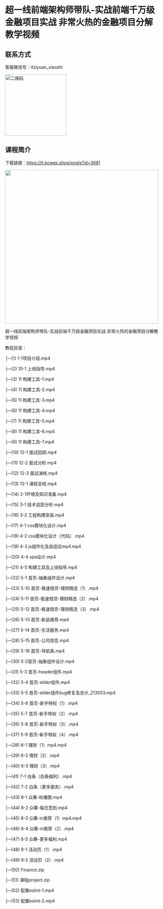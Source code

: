 # 超一线前端架构师带队-实战前端千万级金融项目实战 非常火热的金融项目分解教学视频

## 联系方式

客服微信号：itziyuan_xiaozhi

<img src="https://ziyuanyun.oss-cn-guangzhou.aliyuncs.com/common/20240614073449/666b82192834a.jpg" width="200" height="200" alt="二维码">

## 课程简介

下载链接：https://it.bcwex.shop/posts?id=3681

<img src="https://ziyuanyun.oss-cn-guangzhou.aliyuncs.com/yun/20240515185257/66449409ef225.jpg" width="500" alt="">

  

 超一线前端架构师带队-实战前端千万级金融项目实战 非常火热的金融项目分解教学视频

 教程目录：

 ├─(1) 1-1项目介绍.mp4

 ├─(2) 10-1 上线指导.mp4

 ├─(3) 11 构建工具-1.mp4

 ├─(4) 11 构建工具-2.mp4

 ├─(5) 11 构建工具-3.mp4

 ├─(6) 11 构建工具-4.mp4

 ├─(7) 11 构建工具-5.mp4

 ├─(8) 11 构建工具-6.mp4

 ├─(9) 11 构建工具-7.mp4

 ├─(10) 12-1 面试回顾.mp4

 ├─(11) 12-2 面试分析.mp4

 ├─(12) 12-3 面试演练.mp4

 ├─(13) 13-1 课程总结.mp4

 ├─(14) 2-1环境及知识准备.mp4

 ├─(15) 3-1 技术选型分析.mp4

 ├─(16) 3-2 工程构建安装.mp4

 ├─(17) 4-1 css模块化设计.mp4

 ├─(18) 4-2 css模块化设计（代码）.mp4

 ├─(19) 4-3 js组件化及自适应mp4.mp4

 ├─(20) 4-4 spa设计.mp4

 ├─(21) 4-5 构建工具及上线指导.mp4

 ├─(22) 5-1 首页-抽象组件设计.mp4

 ├─(23) 5-10 首页-极速借贷-理财精选（1）.mp4

 ├─(24) 5-11 首页-极速借贷-理财精选（2）.mp4

 ├─(25) 5-12 首页-极速借贷-理财精选（3）.mp4

 ├─(26) 5-13 首页-新品推荐.mp4

 ├─(27) 5-14 首页-生活服务.mp4

 ├─(28) 5-15 首页-公司信息.mp4

 ├─(29) 5-16 首页-导航条.mp4

 ├─(30) 5-2首页-抽象组件设计.mp4

 ├─(31) 5-3 首页-header组件.mp4

 ├─(32) 5-4 首页-slider组件.mp4

 ├─(33) 5-5 首页-slider组件bug修复及总计_213053.mp4

 ├─(34) 5-6 首页-新手特权（1）.mp4

 ├─(35) 5-7 首页-新手特权（2）.mp4

 ├─(36) 5-8 首页-新手特权（3）.mp4

 ├─(37) 5-9 首页-新手特权（4）.mp4

 ├─(38) 6-1 理财（1）mp4.mp4

 ├─(39) 6-2 理财（2）.mp4

 ├─(40) 6-3 理财（3）.mp4

 ├─(41) 7-1 白条（白条福利）.mp4

 ├─(42) 7-2 白条（更多服务）.mp4

 ├─(43) 8-1 众筹-轮播图.mp4

 ├─(44) 8-2 众筹-每日签到.mp4

 ├─(45) 8-3 众筹-in推荐（1）mp4.mp4

 ├─(46) 8-4 众筹-in推荐（2）.mp4

 ├─(47) 8-5 众筹-更多福利.mp4

 ├─(48) 9-1 活动页（1）.mp4

 ├─(49) 9-2 活动页（2）.mp4

 ├─(50) Finance.zip

 ├─(51) 课程project.zip

 ├─(52) 配置eslint-1.mp4

 ├─(53) 配置eslint-2.mp4

  